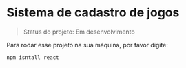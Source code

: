 <h1>Sistema de cadastro de jogos</h1>

> Status do projeto: Em desenvolvimento

Para rodar esse projeto na sua máquina, por favor digite:

```
npm isntall react
```
